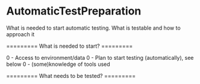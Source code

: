 # AutomaticTestPreparation
What is needed to start automatic testing. What is testable and how to approach it


========= What is needed to start? =========

0 - Access to environment/data
0 - Plan to start testing (automatically), see below
0 - (some)knowledge of tools used

========= What needs to be tested? =========
